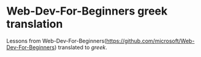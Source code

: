 # Web-Dev-For-Beginners greek translation
Lessons from Web-Dev-For-Beginners(https://github.com/microsoft/Web-Dev-For-Beginners) translated to _greek_.
